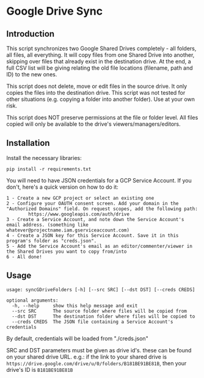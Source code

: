 # Google Drive Sync

## Introduction
This script synchronizes two Google Shared Drives completely - all folders, all files, all everything.
It will copy files from one Shared Drive into another, skipping over files that already exist in the destination drive.
At the end, a full CSV list will be giving relating the old file locations (filename, path and ID) to the new ones.

This script does not delete, move or edit files in the source drive. It only copies the files into the destination drive. 
This script was not tested for other situations (e.g. copying a folder into another folder). Use at your own risk.

This script does NOT preserve permissions at the file or folder level. All files copied will only be available to the drive's viewers/managers/editors.

## Installation
Install the necessary libraries:

`pip install -r requirements.txt`

You will need to have JSON credentials for a GCP Service Account. If you don't, here's a quick version on how to do it:

```
1 - Create a new GCP project or select an existing one
2 - Configure your OAUTH consent screen. Add your domain in the "Authorized Domains" field. On request scopes, add the following path:
        https://www.googleapis.com/auth/drive
3 - Create a Service Account, and note down the Service Account's email address. (something like whatever@projectname.iam.gserviceaccount.com)
4 - Create a JSON key for this Service Account. Save it in this program's folder as "creds.json".
5 - Add the Service Account's email as an editor/commenter/viewer in the Shared Drives you want to copy from/into
6 - All done!
```

## Usage
```
usage: syncGDriveFolders [-h] [--src SRC] [--dst DST] [--creds CREDS]

optional arguments:
  -h, --help     show this help message and exit
  --src SRC      The source folder where files will be copied from
  --dst DST      The destination folder where files will be copied to
  --creds CREDS  The JSON file containing a Service Account's credentials
```

By default, credentials will be loaded from "./creds.json"

SRC and DST parameters must be given as drive id's. these can be found on your shared drive URL.
e.g.: if the link to your shared drive is `https://drive.google.com/drive/u/0/folders/B181BE91BE81B`, then your drive's ID is `B181BE91BE81B`
